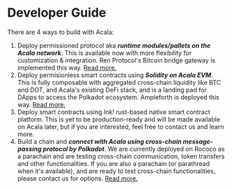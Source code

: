 # Developer Guide

There are 4 ways to build with Acala: 

1. Deploy permissioned protocol aka _**runtime modules/pallets on the Acala network**_. This is available now with more flexibility for customization & integration. Ren Protocol's Bitcoin bridge gateway is implemented this way. [Read more.](https://wiki.acala.network/build/development-guide/deploy-ecosystem-modules)
2. Deploy permisionless smart contracts using _**Solidity on Acala EVM**_. This is fully composable with aggregated cross-chain liquidity like BTC and DOT, and Acala's existing DeFi stack, and is a landing pad for DApps to access the Polkadot ecosystem. Ampleforth is deployed this way. [Read more.](https://wiki.acala.network/build/development-guide/smart-contracts)
3. Deploy smart contracts using _Ink!_ rust-based native smart contract platform. This is yet to be production-ready and will be made available on Acala later, but if you are interested, feel free to contact us and learn more. 
4. Build a chain and _**connect with Acala using cross-chain message-passing protocol by Polkadot**_. We are currently deployed on Rococo as a parachain and are testing cross-chain communication, token transfers and other functionalities. If you are also a parachain \(or parathread when it's available\), and are ready to test cross-chain functionalities, please contact us for options. [Read more.](https://wiki.acala.network/build/development-guide/connect-via-xcmp)



